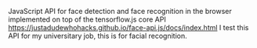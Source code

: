 JavaScript API for face detection and face recognition in the browser implemented on top of the tensorflow.js core API https://justadudewhohacks.github.io/face-api.js/docs/index.html I test this API for my universitary job, this is for facial recognition.
